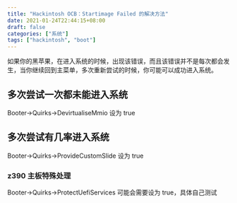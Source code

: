 ```yaml
---
title: "Hackintosh OCB：Startimage Failed 的解决方法"
date: 2021-01-24T22:44:15+08:00
draft: false
categories: ["系统"]
tags: ["hackintosh", "boot"]
---
```


如果你的黑苹果，在进入系统的时候，出现该错误，而且该错误并不是每次都会发生，当你继续回到主菜单，多次重新尝试的时候，你可能可以成功进入系统。

## 多次尝试一次都未能进入系统

Booter->Quirks->DevirtualiseMmio 设为 true

## 多次尝试有几率进入系统

Booter->Quirks->ProvideCustomSlide 设为 true

### z390 主板特殊处理

Booter->Quirks->ProtectUefiServices 可能会需要设为 true，具体自己测试
